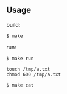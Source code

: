 

## Usage

build:

```
$ make
```

run:

```
$ make run

touch /tmp/a.txt
chmod 600 /tmp/a.txt

$ make cat
```

